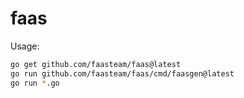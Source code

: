 # faas

Usage:
   ```bash
   go get github.com/faasteam/faas@latest
   go run github.com/faasteam/faas/cmd/faasgen@latest
   go run *.go
   ```
